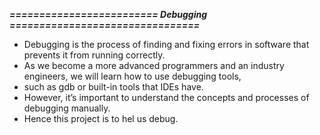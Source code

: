 
*****========================= Debugging ================================*****
* Debugging is the process of finding and fixing errors in software that prevents it from running correctly.
* As we become a more advanced programmers and an industry engineers, we will learn how to use debugging tools,
* such as gdb or built-in tools that IDEs have.
* However, it’s important to understand the concepts and processes of debugging manually.
* Hence this project is to hel us debug.
